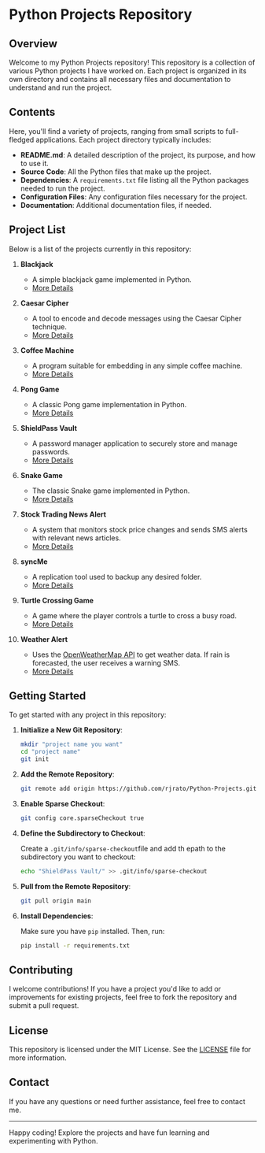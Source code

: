 # Python Projects Repository

## Overview

Welcome to my Python Projects repository! This repository is a collection of various Python projects I have worked on. Each project is organized in its own directory and contains all necessary files and documentation to understand and run the project.

## Contents

Here, you'll find a variety of projects, ranging from small scripts to full-fledged applications. Each project directory typically includes:

- **README.md**: A detailed description of the project, its purpose, and how to use it.
- **Source Code**: All the Python files that make up the project.
- **Dependencies**: A `requirements.txt` file listing all the Python packages needed to run the project.
- **Configuration Files**: Any configuration files necessary for the project.
- **Documentation**: Additional documentation files, if needed.

## Project List

Below is a list of the projects currently in this repository:

1. **Blackjack**
   - A simple blackjack game implemented in Python.
   - [More Details](./blackjack/README.md)

2. **Caesar Cipher**
   - A tool to encode and decode messages using the Caesar Cipher technique.
   - [More Details](./caesar-cipher/README.md)

3. **Coffee Machine**
   - A program suitable for embedding in any simple coffee machine.
   - [More Details](./coffee-machine/README.md)

4. **Pong Game**
   - A classic Pong game implementation in Python.
   - [More Details](./pong-game/README.md)

5. **ShieldPass Vault**
   - A password manager application to securely store and manage passwords.
   - [More Details](./shieldpass-vault/README.md)

6. **Snake Game**
   - The classic Snake game implemented in Python.
   - [More Details](./snake-game/README.md)

7. **Stock Trading News Alert**
   - A system that monitors stock price changes and sends SMS alerts with relevant news articles.
   - [More Details](./stock-trading-news-alert/README.md)

8. **syncMe**
   - A replication tool used to backup any desired folder.
   - [More Details](./syncme/README.md)

9. **Turtle Crossing Game**
   - A game where the player controls a turtle to cross a busy road.
   - [More Details](./turtle-crossing-game/README.md)

10. **Weather Alert**
    - Uses the [OpenWeatherMap API](https://api.openweathermap.org/data/2.5/forecast) to get weather data. If rain is forecasted, the user receives a warning SMS.
    - [More Details](./weather-alert/README.md)

## Getting Started

To get started with any project in this repository:

1. **Initialize a New Git Repository**:
    ```sh
    mkdir "project name you want"
    cd "project name"
    git init
    ```

2. **Add the Remote Repository**:
    ```sh
    git remote add origin https://github.com/rjrato/Python-Projects.git
    ```

3. **Enable Sparse Checkout**:
    ```sh
    git config core.sparseCheckout true
    ```

4. **Define the Subdirectory to Checkout**:

    Create a `.git/info/sparse-checkout`file and add th epath to the subdirectory you want to checkout:
    ```sh
    echo "ShieldPass Vault/" >> .git/info/sparse-checkout
    ```

5. **Pull from the Remote Repository**:

    ```sh
    git pull origin main
    ```

6. **Install Dependencies**:

    Make sure you have `pip` installed. Then, run:

    ```sh
    pip install -r requirements.txt
    ```

## Contributing

I welcome contributions! If you have a project you'd like to add or improvements for existing projects, feel free to fork the repository and submit a pull request.

## License

This repository is licensed under the MIT License. See the [LICENSE](./LICENSE) file for more information.

## Contact

If you have any questions or need further assistance, feel free to contact me.

---

Happy coding! Explore the projects and have fun learning and experimenting with Python.
